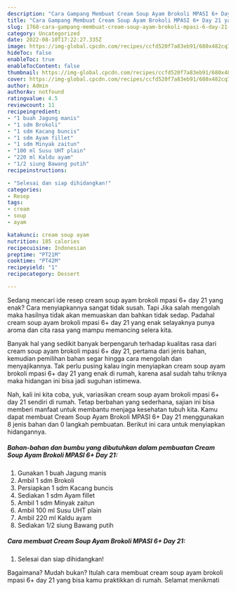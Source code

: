 ```yaml
---
description: "Cara Gampang Membuat Cream Soup Ayam Brokoli MPASI 6+ Day 21 yang Bisa Manjain Lidah, Buat Buka Puasa Enak Banget"
title: "Cara Gampang Membuat Cream Soup Ayam Brokoli MPASI 6+ Day 21 yang Bisa Manjain Lidah, Buat Buka Puasa Enak Banget"
slug: 1768-cara-gampang-membuat-cream-soup-ayam-brokoli-mpasi-6-day-21-yang-bisa-manjain-lidah-buat-buka-puasa-enak-banget
category: Uncategorized
date: 2022-08-10T17:22:27.335Z
image: https://img-global.cpcdn.com/recipes/ccfd520f7a83eb91/680x482cq70/cream-soup-ayam-brokoli-mpasi-6-day-21-foto-resep-utama.jpg
hideToc: false
enableToc: true
enableTocContent: false
thumbnail: https://img-global.cpcdn.com/recipes/ccfd520f7a83eb91/680x482cq70/cream-soup-ayam-brokoli-mpasi-6-day-21-foto-resep-utama.jpg
cover: https://img-global.cpcdn.com/recipes/ccfd520f7a83eb91/680x482cq70/cream-soup-ayam-brokoli-mpasi-6-day-21-foto-resep-utama.jpg
author: Admin
authorAv: notfound
ratingvalue: 4.5
reviewcount: 11
recipeingredient:
- "1 buah Jagung manis"
- "1 sdm Brokoli"
- "1 sdm Kacang buncis"
- "1 sdm Ayam fillet"
- "1 sdm Minyak zaitun"
- "100 ml Susu UHT plain"
- "220 ml Kaldu ayam"
- "1/2 siung Bawang putih"
recipeinstructions:

- "Selesai dan siap dihidangkan!"
categories:
- Resep
tags:
- cream
- soup
- ayam

katakunci: cream soup ayam 
nutrition: 185 calories
recipecuisine: Indonesian
preptime: "PT21M"
cooktime: "PT42M"
recipeyield: "1"
recipecategory: Dessert

---
```



Sedang mencari ide resep cream soup ayam brokoli mpasi 6+ day 21 yang enak? Cara menyiapkannya sangat tidak susah. Tapi Jika salah mengolah maka hasilnya tidak akan memuaskan dan bahkan tidak sedap. Padahal cream soup ayam brokoli mpasi 6+ day 21 yang enak selayaknya punya aroma dan cita rasa yang mampu memancing selera kita.




Banyak hal yang sedikit banyak berpengaruh terhadap kualitas rasa dari cream soup ayam brokoli mpasi 6+ day 21, pertama dari jenis bahan, kemudian pemilihan bahan segar hingga cara mengolah dan menyajikannya. Tak perlu pusing kalau ingin menyiapkan cream soup ayam brokoli mpasi 6+ day 21 yang enak di rumah, karena asal sudah tahu triknya maka hidangan ini bisa jadi suguhan istimewa.


Nah, kali ini kita coba, yuk, variasikan cream soup ayam brokoli mpasi 6+ day 21 sendiri di rumah. Tetap berbahan yang sederhana, sajian ini bisa memberi manfaat untuk membantu menjaga kesehatan tubuh kita. Kamu dapat membuat Cream Soup Ayam Brokoli MPASI 6+ Day 21 menggunakan 8 jenis bahan dan 0 langkah pembuatan. Berikut ini cara untuk menyiapkan hidangannya.

<!--inarticleads1-->

##### Bahan-bahan dan bumbu yang dibutuhkan dalam pembuatan Cream Soup Ayam Brokoli MPASI 6+ Day 21:

1. Gunakan 1 buah Jagung manis
1. Ambil 1 sdm Brokoli
1. Persiapkan 1 sdm Kacang buncis
1. Sediakan 1 sdm Ayam fillet
1. Ambil 1 sdm Minyak zaitun
1. Ambil 100 ml Susu UHT plain
1. Ambil 220 ml Kaldu ayam
1. Sediakan 1/2 siung Bawang putih




<!--inarticleads2-->

##### Cara membuat Cream Soup Ayam Brokoli MPASI 6+ Day 21:


1. Selesai dan siap dihidangkan!



Bagaimana? Mudah bukan? Itulah cara membuat cream soup ayam brokoli mpasi 6+ day 21 yang bisa kamu praktikkan di rumah. Selamat menikmati
